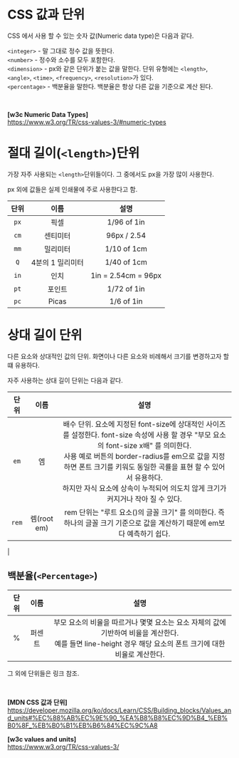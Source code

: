 # CSS 값과 단위

CSS 에서 사용 할 수 있는 숫자 값(Numeric data type)은 다음과 같다.

`<integer>` - 말 그대로 정수 값을 뜻한다.<br>
`<number>` - 정수와 소수를 모두 포함한다.<br>
`<dimension>` - px와 같은 단위가 붙는 값을 말한다. 단위 유형에는 `<length>`, `<angle>`, `<time>`, `<frequency>`, `<resolution>`가 있다.<br>
`<percentage>` - 백분율을 말한다. 백분율은 항상 다른 값을 기준으로 계산 된다.<br>

<br>

**[w3c Numeric Data Types]** <br>
https://www.w3.org/TR/css-values-3/#numeric-types

# 절대 길이(`<length>`)단위

가장 자주 사용되는 `<length>`단위들이다. 그 중에서도 px을 가장 많이 사용한다.

px 외에 값들은 실제 인쇄물에 주로 사용한다고 함.

|단위|이름|설명|
|:---:|:---:|:---:|
|`px`|픽셀|1/96 of 1in|
|`cm`|센티미터|96px / 2.54|
|`mm`|밀리미터|1/10 of 1cm|
|`Q`|4분의 1 밀리미터|1/40 of 1cm|
|`in`|인치|1in = 2.54cm = 96px|
|`pt`|포인트|1/72 of 1in|
|`pc`|Picas|1/6 of 1in|


# 상대 길이 단위

다른 요소와 상대적인 값의 단위. 화면이나 다른 요소와 비례해서 크기를 변경하고자 할 떄 유용하다.

자주 사용하는 상대 길이 단위는 다음과 같다.

|단위|이름|설명|
|:---:|:---:|:---:|
|`em`|엠|배수 단위. 요소에 지정된 font-size에 상대적인 사이즈를 설정한다. font-size 속성에 사용 할 경우 "부모 요소의 font-size x배" 를 의미한다. <br>사용 예로 버튼의 border-radius를 em으로 값을 지정하면 폰트 크기를 키워도 동일한 곡률을 표현 할 수 있어서 유용하다. <br> 하지만 자식 요소에 상속이 누적되어 의도치 않게 크기가 커지거나 작아 질 수 있다.| 
|`rem`|렘(root em)| rem 단위는 "루트 요소(<html>)의 글꼴 크기" 를 의미한다. 즉 하나의 글꼴 크기 기준으로 값을 계산하기 때문에 em보다 예측하기 쉽다.
|


## 백분율(`<Percentage>`)

|단위|이름|설명|
|:---:|:---:|:---:|
|% |퍼센트|부모 요소의 비율을 따르거나 몇몇 요소는 요소 자체의 값에 기반하여 비율을 계산한다. <br> 예를 들면 line-height 경우 해당 요소의 폰트 크기에 대한 비율로 계산한다.|

그 외에 단위들은 링크 참조.

<br>

**[MDN CSS 값과 단위]** <br>
https://developer.mozilla.org/ko/docs/Learn/CSS/Building_blocks/Values_and_units#%EC%88%AB%EC%9E%90_%EA%B8%B8%EC%9D%B4_%EB%B0%8F_%EB%B0%B1%EB%B6%84%EC%9C%A8

**[w3c values and units]** <br>
https://www.w3.org/TR/css-values-3/